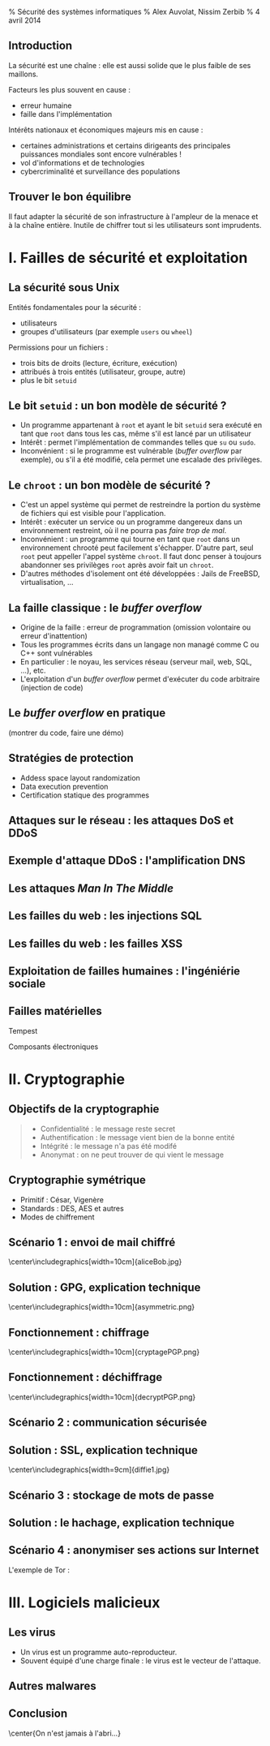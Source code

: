 % Sécurité des systèmes informatiques
% Alex Auvolat, Nissim Zerbib
% 4 avril 2014

## Introduction


La sécurité est une chaîne : elle est aussi solide que le plus faible de ses maillons.

Facteurs les plus souvent en cause :

  - erreur humaine
  - faille dans l'implémentation

Intérêts nationaux et économiques majeurs mis en cause :
  
  - certaines administrations et certains dirigeants des principales puissances mondiales sont encore vulnérables !
  - vol d'informations et de technologies
  - cybercriminalité et surveillance des populations


## Trouver le bon équilibre

Il faut adapter la sécurité de son infrastructure à l'ampleur de la menace et à la chaîne entière. Inutile de chiffrer tout si les utilisateurs sont imprudents.

# I. Failles de sécurité et exploitation

## La sécurité sous Unix

Entités fondamentales pour la sécurité :

 - utilisateurs
 - groupes d'utilisateurs (par exemple `users` ou `wheel`)

Permissions pour un fichiers :

 - trois bits de droits (lecture, écriture, exécution)
 - attribués à trois entités (utilisateur, groupe, autre)
 - plus le bit `setuid`

## Le bit `setuid` : un bon modèle de sécurité ?

- Un programme appartenant à `root` et ayant le bit `setuid` sera exécuté en tant que
  `root` dans tous les cas, même s'il est lancé par un utilisateur
- Intérêt : permet l'implémentation de commandes telles que `su` ou `sudo`.
- Inconvénient : si le programme est vulnérable (*buffer overflow* par exemple), ou s'il a
  été modifié, cela permet une escalade des privilèges.

## Le `chroot` : un bon modèle de sécurité ?

- C'est un appel système qui permet de restreindre la portion du système de
  fichiers qui est visible pour l'application.
- Intérêt : exécuter un service ou un programme dangereux dans un environnement restreint,
  où il ne pourra pas *faire trop de mal*.
- Inconvénient : un programme qui tourne en tant que `root` dans un environnement chrooté
  peut facilement s'échapper. D'autre part, seul `root` peut appeller l'appel système `chroot`.
  Il faut donc penser à toujours abandonner ses privilèges `root` après avoir fait un `chroot`.
- D'autres méthodes d'isolement ont été développées : Jails de FreeBSD, virtualisation, ...

## La faille classique : le *buffer overflow*

- Origine de la faille : erreur de programmation (omission volontaire ou erreur d'inattention)
- Tous les programmes écrits dans un langage non managé comme C ou C++ sont vulnérables
- En particulier : le noyau, les services réseau (serveur mail, web, SQL, ...), etc.
- L'exploitation d'un *buffer overflow* permet d'exécuter du code arbitraire (injection de code)

## Le *buffer overflow* en pratique

(montrer du code, faire une démo)

## Stratégies de protection

- Addess space layout randomization
- Data execution prevention
- Certification statique des programmes

## Attaques sur le réseau : les attaques DoS et DDoS

## Exemple d'attaque DDoS : l'amplification DNS

## Les attaques *Man In The Middle*

## Les failles du web : les injections SQL

## Les failles du web : les failles XSS

## Exploitation de failles humaines : l'ingéniérie sociale

## Failles matérielles

Tempest

Composants électroniques

# II. Cryptographie

## Objectifs de la cryptographie

> - Confidentialité : le message reste secret
> - Authentification : le message vient bien de la bonne entité
> - Intégrité : le message n'a pas été modifé
> -  Anonymat : on ne peut trouver de qui vient le message

## Cryptographie symétrique

  - Primitif : César, Vigenère
  - Standards : DES, AES et autres
  - Modes de chiffrement

## Scénario 1 : envoi de mail chiffré

\center\includegraphics[width=10cm]{aliceBob.jpg}

## Solution : GPG, explication technique

\center\includegraphics[width=10cm]{asymmetric.png}

## Fonctionnement : chiffrage

\center\includegraphics[width=10cm]{cryptagePGP.png}


## Fonctionnement : déchiffrage


\center\includegraphics[width=10cm]{decryptPGP.png}

## Scénario 2 : communication sécurisée

## Solution : SSL, explication technique

\center\includegraphics[width=9cm]{diffie1.jpg}

## Scénario 3 : stockage de mots de passe

## Solution : le hachage, explication technique


## Scénario 4 : anonymiser ses actions sur Internet

L'exemple de Tor :

# III. Logiciels malicieux

## Les virus

  - Un virus est un programme auto-reproducteur.
  - Souvent équipé d'une charge finale : le virus est le vecteur de l'attaque.

## Autres malwares

## Conclusion

\center{On n'est jamais à l'abri...}



